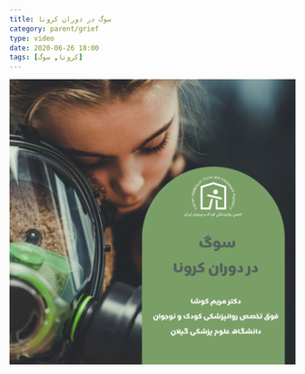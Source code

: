 ```yaml
---
title: سوگ در دوران کرونا
category: parent/grief
type: video
date: 2020-06-26 18:00
tags: [کرونا, سوگ]
---
```


[![](../../static/images/koosha-grief-cover.png)](../../static/videos/koosha-grief.mp4)
